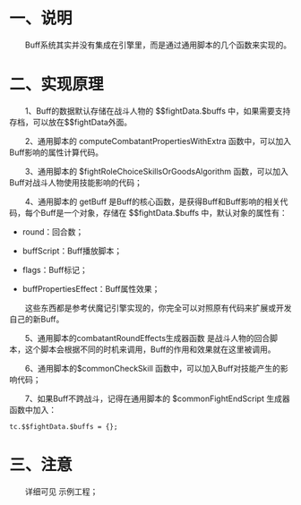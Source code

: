 # 一、说明

&emsp;&emsp;Buff系统其实并没有集成在引擎里，而是通过通用脚本的几个函数来实现的。

# 二、实现原理

&emsp;&emsp;1、Buff的数据默认存储在战斗人物的 \$\$fightData.\$buffs 中，如果需要支持存档，可以放在\$\$fightData外面。

&emsp;&emsp;2、通用脚本的 computeCombatantPropertiesWithExtra 函数中，可以加入Buff影响的属性计算代码。

&emsp;&emsp;3、通用脚本的 \$fightRoleChoiceSkillsOrGoodsAlgorithm 函数，可以加入Buff对战斗人物使用技能影响的代码；

&emsp;&emsp;4、通用脚本的 getBuff 是Buff的核心函数，是获得Buff和Buff影响的相关代码，每个Buff是一个对象，存储在 $$fightData.\$buffs 中，默认对象的属性有：

* round：回合数；
* buffScript：Buff播放脚本；

* flags：Buff标记；
* buffPropertiesEffect：Buff属性效果；

&emsp;&emsp;这些东西都是参考伏魔记引擎实现的，你完全可以对照原有代码来扩展或开发自己的新Buff。

&emsp;&emsp;5、通用脚本的combatantRoundEffects生成器函数 是战斗人物的回合脚本，这个脚本会根据不同的时机来调用，Buff的作用和效果就在这里被调用。

&emsp;&emsp;6、通用脚本的\$commonCheckSkill 函数中，可以加入Buff对技能产生的影响代码；

&emsp;&emsp;7、如果Buff不跨战斗，记得在通用脚本的 $commonFightEndScript 生成器函数中加入：

```
tc.$$fightData.$buffs = {};
```

# 三、注意

&emsp;&emsp;详细可见 示例工程；
